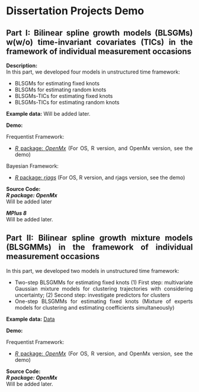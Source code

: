<div align = "justify">
  
# Dissertation Projects Demo

## Part I: Bilinear spline growth models (BLSGMs) w(w/o) time-invariant covariates (TICs) in the framework of individual measurement occasions
**Description:** <br>
In this part, we developed four models in unstructured time framework:
- BLSGMs for estimating fixed knots 
- BLSGMs for estimating random knots
- BLSGMs-TICs for estimating fixed knots 
- BLSGMs-TICs for estimating random knots

**Example data:**
Will be added later.

**Demo:** 

Frequentist Framework:

- [*R* package: *OpenMx*](https://github.com/Veronica0206/Dissertation_projects/blob/master/OpenMx_P1/OpenMx_demo.md)
(For OS, R version, and OpenMx version, see the demo)

Bayesian Framework:

- [*R* package: *rjags*](https://github.com/Veronica0206/Dissertation_projects/blob/master/rjags_demo1.md)
(For OS, R version, and rjags version, see the demo)

**Source Code:** <br>
***R package: OpenMx*** <br>
Will be added later

***MPlus 8*** <br>
Will be added later.

## Part II: Bilinear spline growth mixture models (BLSGMMs) in the framework of individual measurement occasions
In this part, we developed two models in unstructured time framework:
- Two-step BLSGMMs for estimating fixed knots
(1) First step: multivariate Gaussian mixture models for clustering trajectories with considering uncertainty;
(2) Second step: investigate predictors for clusters
- One-step BLSGMMs for estimating fixed knots (Mixture of experts models for clustering and estimating coefficients simultaneously)

**Example data:**
[Data](https://github.com/Veronica0206/Dissertation_projects/blob/master/OpenMx_P2/example_data.csv)

**Demo:** 

Frequentist Framework:

- [*R* package: *OpenMx*](https://github.com/Veronica0206/Dissertation_projects/blob/master/OpenMx_P2/OpenMx_demo.md)
(For OS, R version, and OpenMx version, see the demo)

**Source Code:** <br>
***R package: OpenMx*** <br>
Will be added later.

</div>
